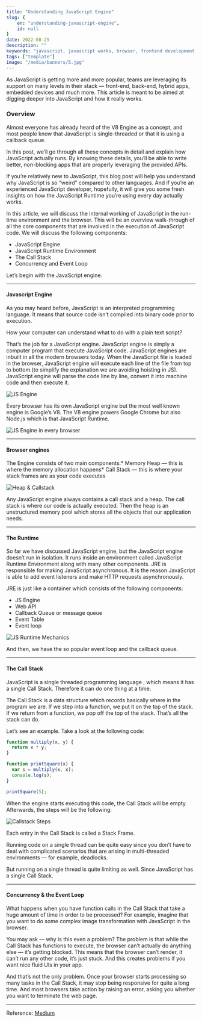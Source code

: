 ```yaml
---
title: "Understanding JavaScript Engine"
slug: {
	en: "understanding-javascript-engine",
	id: null
}
date: 2022-08-25
description: ""
keywords: "javascript, javascript works, browser, frontend development, sutanlab, gadingnst, nodejs, event loop, js engine, callstack, asynchronous"
tags: ["template"]
image: "/media/banners/5.jpg"
---
```


As JavaScript is getting more and more popular, teams are leveraging its support on many levels in their stack — front-end, back-end, hybrid apps, embedded devices and much more. This article is meant to be aimed at digging deeper into JavaScript and how it really works.

### Overview
Almost everyone has already heard of the V8 Engine as a concept, and most people know that JavaScript is single-threaded or that it is using a callback queue.

In this post, we’ll go through all these concepts in detail and explain how JavaScript actually runs. By knowing these details, you’ll be able to write better, non-blocking apps that are properly leveraging the provided APIs.

If you’re relatively new to JavaScript, this blog post will help you understand why JavaScript is so “weird” compared to other languages. And if you’re an experienced JavaScript developer, hopefully, it will give you some fresh insights on how the JavaScript Runtime you’re using every day actually works.

In this article, we will discuss the internal working of JavaScript in the run-time environment and the browser. This will be an overview walk-through of all the core components that are involved in the execution of JavaScript code. We will discuss the following components:

- JavaScript Engine
- JavaScript Runtime Environment
- The Call Stack
- Concurrency and Event Loop

Let’s begin with the JavaScript engine.

---

#### Javascript Engine
As you may heard before, JavaScript is an interpreted programming language. It means that source code isn’t compiled into binary code prior to execution.

How your computer can understand what to do with a plain text script?

That’s the job for a JavaScript engine. JavaScript engine is simply a computer program that execute JavaScript code. JavaScript engines are inbuilt in all the modern browsers today. When the JavaScript file is loaded in the browser, JavaScript engine will execute each line of the file from top to bottom (to simplify the explanation we are avoiding hoisting in JS). JavaScript engine will parse the code line by line, convert it into machine code and then execute it.

![JS Engine](https://miro.medium.com/max/640/1*BoZoWnaWz4b0Je8iPCHxVQ.png)

Every browser has its own JavaScript engine but the most well known engine is Google’s V8. The V8 engine powers Google Chrome but also Node.js which is that JavaScript Runtime.

![JS Engine in every browser](https://miro.medium.com/max/443/1*4dOuG6zvGAWxobk3UhVN_Q.png)

---

#### Browser engines
The Engine consists of two main components:* Memory Heap — this is where the memory allocation happens* Call Stack — this is where your stack frames are as your code executes

![Heap & Callstack](https://miro.medium.com/max/700/1*RLbK8nM3pfLWPu4qIUaWww.png)

Any JavaScript engine always contains a call stack and a heap. The call stack is where our code is actually executed. Then the heap is an unstructured memory pool which stores all the objects that our application needs.

---

#### The Runtime
So far we have discussed JavaScript engine, but the JavaScript engine doesn’t run in isolation. It runs inside an environment called JavaScript Runtime Environment along with many other components. JRE is responsible for making JavaScript asynchronous. It is the reason JavaScript is able to add event listeners and make HTTP requests asynchronously.

JRE is just like a container which consists of the following components:
- JS Engine
- Web API
- Callback Queue or message queue
- Event Table
- Event loop

![JS Runtime Mechanics](https://miro.medium.com/max/700/1*sV2l-ME3FC9wBUyLnPoNNA.png)

And then, we have the so popular event loop and the callback queue.

---

#### The Call Stack
JavaScript is a single threaded programming language , which means it has a single Call Stack. Therefore it can do one thing at a time.

The Call Stack is a data structure which records basically where in the program we are. If we step into a function, we put it on the top of the stack. If we return from a function, we pop off the top of the stack. That’s all the stack can do.

Let’s see an example. Take a look at the following code:
```js
function multiply(x, y) {
  return x * y;
}

function printSquare(x) {
  var s = multiply(x, x);
  console.log(s);
}

printSquare(5);
```

When the engine starts executing this code, the Call Stack will be empty. Afterwards, the steps will be the following:

![Callstack Steps](https://miro.medium.com/max/700/0*pJhM8I34lOnEjBt3.png)

Each entry in the Call Stack is called a Stack Frame.

Running code on a single thread can be quite easy since you don’t have to deal with complicated scenarios that are arising in multi-threaded environments — for example, deadlocks.

But running on a single thread is quite limiting as well. Since JavaScript has a single Call Stack.

---

#### Concurrency & the Event Loop
What happens when you have function calls in the Call Stack that take a huge amount of time in order to be processed? For example, imagine that you want to do some complex image transformation with JavaScript in the browser.

You may ask — why is this even a problem? The problem is that while the Call Stack has functions to execute, the browser can’t actually do anything else — it’s getting blocked. This means that the browser can’t render, it can’t run any other code, it’s just stuck. And this creates problems if you want nice fluid UIs in your app.

And that’s not the only problem. Once your browser starts processing so many tasks in the Call Stack, it may stop being responsive for quite a long time. And most browsers take action by raising an error, asking you whether you want to terminate the web page.

---

Reference: [Medium](https://blog.devgenius.io/how-javascript-works-behind-the-scenes-88c546173f32)
